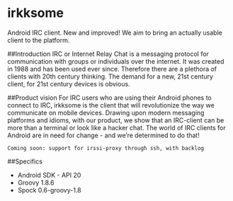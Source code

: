 irkksome
========

Android IRC client. New and improved!
We aim to bring an actually usable client to the platform.

##Introduction
IRC or Internet Relay Chat is a messaging protocol for communication
with groups or individuals over the internet. It was created in 1988
and has been used ever since. Therefore there are a plethora of clients
with 20th century thinking. The demand for a new, 21st century client,
for 21st century devices is obvious.
 
##Product vision
For IRC users who are using their Android phones to connect to IRC,
irkksome is the client that will revolutionize the way we
communicate on mobile devices. Drawing upon modern messaging platforms
and idioms, with our product, we show that an IRC-client can be more than a 
terminal or look like a hacker chat. The world of IRC clients for Android 
are in need for change - and we’re determined to do that!

`Coming soon: support for irssi-proxy through ssh, with backlog`

##Specifics
- Android SDK - API 20
- Groovy 1.8.6
- Spock 0.6-groovy-1.8
